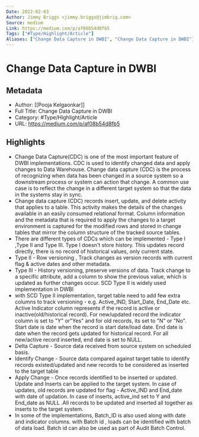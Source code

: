 ```yaml
---
Date: 2022-02-03
Author: Jimmy Briggs <jimmy.briggs@jimbrig.com>
Source: medium
Link: https://medium.com/p/af08b54d8fb5
Tags: ["#Type/Highlight/Article"]
Aliases: ["Change Data Capture in DWBI", "Change Data Capture in DWBI"]
---
```

# Change Data Capture in DWBI

## Metadata
- Author: [[Pooja Kelgaonkar]]
- Full Title: Change Data Capture in DWBI
- Category: #Type/Highlight/Article
- URL: https://medium.com/p/af08b54d8fb5

## Highlights
- Change Data Capture(CDC) is one of the most important feature of DWBI implementations. CDC is used to identify changed data and apply changes to Data Warehouse. Change data capture (CDC) is the process of recognizing when data has been changed in a source system so a downstream process or system can action that change. A common use case is to reflect the change in a different target system so that the data in the systems stay in sync.
- Change data capture (CDC) records insert, update, and delete activity that applies to a table. This activity makes the details of the changes available in an easily consumed relational format. Column information and the metadata that is required to apply the changes to a target environment is captured for the modified rows and stored in change tables that mirror the column structure of the tracked source tables.
- There are different types of CDCs which can be implemented - Type I ,Type II and Type III. Type I doesn't store history. This updates record directly, there is no record of historical values, only current state.
- Type II - Row versioning , Track changes as version records with current flag & active dates and other metadata.
- Type III - History versioning, preserve versions of data. Track change to a specific attribute, add a column to show the previous value, which is updated as further changes occur. SCD Type II is widely used implementation in DWBI
- with SCD Type II implementation, target table need to add few extra columns to track versioning - e.g. Active_IND, Start_Date, End_Date etc. Active Indicator column represents if the record is active or inactive(old/historical record). For new/updated record the indicator column is set to "Y" or"Yes" and for old records, its set to "N" or "No". Start date is date when the record is start date/load date. End date is date when the record gets updated for historical record. For all new/active record inserted, end date is set to NULL.
- Delta Capture - Source data received from source system on scheduled basis.
- Identify Change - Source data compared against target table to identify records existed/updated and new records to be considered as inserted to the target table
- Apply Change - Once records identified to be inserted or updated. Update and Inserts can be applied to the target system. In case of updates, old records are updated for flag - Active_IND and End_date with date of updation. In case of inserts, active_ind set to Y and End_date as NULL .All records to be updated and inserted all together as inserts to the target system.
- In some of the implementations, Batch_ID is also used along with date and indicator columns. with Batch id , loads can be identified with batch of data load. Batch id can also be used as part of Audit Batch Control.
